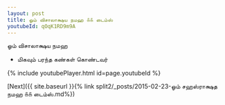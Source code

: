 ```yaml
---
layout: post
title: ஓம் விசாலாக்ஷய நமஹ ௧௧ டைம்ஸ்
youtubeId: qOqK1RD9m9A
---
```

 
 
 ஓம் விசாலாக்ஷய நமஹ  
 
 -  மிகவும் பரந்த கண்கள் கொண்டவர் 
 
  
 
  
 
 
 
 
 
 


{% include youtubePlayer.html id=page.youtubeId %}
 
[Next]({{ site.baseurl }}{% link  split2/_posts/2015-02-23-ஓம் சஹஸ்ராக்ஷத நமஹ ௧௧ டைம்ஸ்.md%})
 
